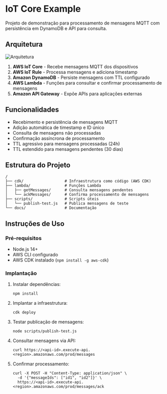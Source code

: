 # IoT Core Example

Projeto de demonstração para processamento de mensagens MQTT com persistência em DynamoDB e API para consulta.

## Arquitetura

![Arquitetura](./docs/architecture.png)

1. **AWS IoT Core** - Recebe mensagens MQTT dos dispositivos
2. **AWS IoT Rule** - Processa mensagens e adiciona timestamp
3. **Amazon DynamoDB** - Persiste mensagens com TTL configurado
4. **AWS Lambda** - Funções para consultar e confirmar processamento de mensagens
5. **Amazon API Gateway** - Expõe APIs para aplicações externas

## Funcionalidades

- Recebimento e persistência de mensagens MQTT
- Adição automática de timestamp e ID único
- Consulta de mensagens não processadas
- Confirmação assíncrona de processamento
- TTL agressivo para mensagens processadas (24h)
- TTL estendido para mensagens pendentes (30 dias)

## Estrutura do Projeto

```
/
├── cdk/                  # Infraestrutura como código (AWS CDK)
├── lambda/               # Funções Lambda
│   ├── getMessages/      # Consulta mensagens pendentes
│   └── ackMessages/      # Confirma processamento de mensagens
├── scripts/              # Scripts úteis
│   └── publish-test.js   # Publica mensagens de teste
└── docs/                 # Documentação
```

## Instruções de Uso

### Pré-requisitos

- Node.js 14+
- AWS CLI configurado
- AWS CDK instalado (`npm install -g aws-cdk`)

### Implantação

1. Instalar dependências:
   ```
   npm install
   ```

2. Implantar a infraestrutura:
   ```
   cdk deploy
   ```

3. Testar publicação de mensagens:
   ```
   node scripts/publish-test.js
   ```

4. Consultar mensagens via API:
   ```
   curl https://<api-id>.execute-api.<region>.amazonaws.com/prod/messages
   ```

5. Confirmar processamento:
   ```
   curl -X POST -H "Content-Type: application/json" \
     -d '{"messageIds": ["id1", "id2"]}' \
     https://<api-id>.execute-api.<region>.amazonaws.com/prod/messages/ack
   ```
